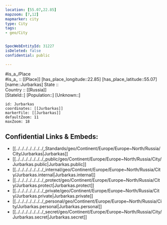 ```yaml
---
location: [55.07,22.85] 
mapzoom: [7,12] 
mapmarker: city 
type: City
tags:
- geo/City


SpocWebEntityId: 31227
isDeleted: false
confidential: public

---
```

#is_a_/Place  
#is_a_ :: [[Place]] 
[has_place_longitude::22.85] 
[has_place_latitude::55.07] 
[name::Jurbarkas] 
State ::  
Country :: [[Russia]]  
[StateId::] 
[Population::] 
[Unknown::] 


```leaflet
id: Jurbarkas
coordinates: [[Jurbarkas]] 
markerFile: [[Jurbarkas]] 
defaultZoom: 11 
maxZoom: 18
```


## Confidential Links & Embeds: 
- [[../../../../../../../_Standards/geo/Continent/Europe/Europe~North/Russia/City/Jurbarkas|Jurbarkas]] 
- [[../../../../../../../_public/geo/Continent/Europe/Europe~North/Russia/City/Jurbarkas.public|Jurbarkas.public]] 
- [[../../../../../../../_internal/geo/Continent/Europe/Europe~North/Russia/City/Jurbarkas.internal|Jurbarkas.internal]] 
- [[../../../../../../../_protect/geo/Continent/Europe/Europe~North/Russia/City/Jurbarkas.protect|Jurbarkas.protect]] 
- [[../../../../../../../_private/geo/Continent/Europe/Europe~North/Russia/City/Jurbarkas.private|Jurbarkas.private]] 
- [[../../../../../../../_personal/geo/Continent/Europe/Europe~North/Russia/City/Jurbarkas.personal|Jurbarkas.personal]] 
- [[../../../../../../../_secret/geo/Continent/Europe/Europe~North/Russia/City/Jurbarkas.secret|Jurbarkas.secret]] 
